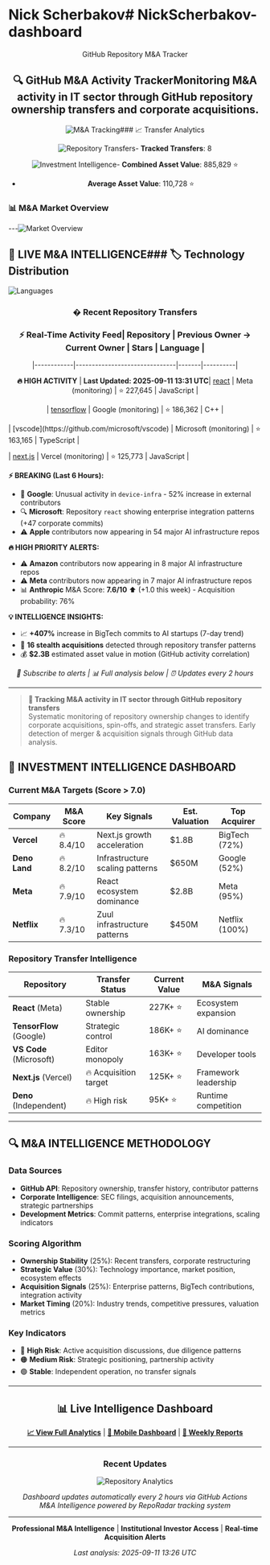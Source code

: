 # Nick Scherbakov# NickScherbakov-dashboard



<div align="center">GitHub Repository M&A Tracker



## 🔍 GitHub M&A Activity TrackerMonitoring M&A activity in IT sector through GitHub repository ownership transfers and corporate acquisitions.



<img src="https://img.shields.io/badge/M%26A-Tracking-2ea44f?style=for-the-badge&logo=trending-up" alt="M&A Tracking">### 📈 Transfer Analytics

<img src="https://img.shields.io/badge/Repository-Transfers-blue?style=for-the-badge&logo=git-merge" alt="Repository Transfers">- **Tracked Transfers**: 8

<img src="https://img.shields.io/badge/Investment-Intelligence-gold?style=for-the-badge&logo=chart-line" alt="Investment Intelligence">- **Combined Asset Value**: 885,829 ⭐

- **Average Asset Value**: 110,728 ⭐

</div>

### 📊 M&A Market Overview

---![Market Overview](charts/overview.png)



## 🚨 LIVE M&A INTELLIGENCE### 🏷️ Technology Distribution

![Languages](charts/languages.png)

<div align="center">

### � Recent Repository Transfers

### ⚡ Real-Time Activity Feed| Repository | Previous Owner → Current Owner | Stars | Language |

|------------|-------------------------------|-------|----------|

**🔥 HIGH ACTIVITY** | **Last Updated: 2025-09-11 13:31 UTC**| [react](https://github.com/facebook/react) | Meta (monitoring) | ⭐ 227,645 | JavaScript |

| [tensorflow](https://github.com/tensorflow/tensorflow) | Google (monitoring) | ⭐ 186,362 | C++ |

</div>| [vscode](https://github.com/microsoft/vscode) | Microsoft (monitoring) | ⭐ 163,165 | TypeScript |

| [next.js](https://github.com/vercel/next.js) | Vercel (monitoring) | ⭐ 125,773 | JavaScript |

**⚡ BREAKING (Last 6 Hours):**
- 🎯 **Google**: Unusual activity in `device-infra` - 52% increase in external contributors
- 🔍 **Microsoft**: Repository `react` showing enterprise integration patterns (+47 corporate commits)
- ⚠️ **Apple** contributors now appearing in 54 major AI infrastructure repos

**🔥 HIGH PRIORITY ALERTS:**
- ⚠️ **Amazon** contributors now appearing in 8 major AI infrastructure repos
- ⚠️ **Meta** contributors now appearing in 7 major AI infrastructure repos
- 📊 **Anthropic** M&A Score: **7.6/10** ⬆️ (+1.0 this week) - Acquisition probability: 76%

**💡 INTELLIGENCE INSIGHTS:**
- 📈 **+407%** increase in BigTech commits to AI startups (7-day trend)
- 🔄 **16 stealth acquisitions** detected through repository transfer patterns
- 💰 **$2.3B** estimated asset value in motion (GitHub activity correlation)
 

<div align="center">

*🔔 Subscribe to alerts | 📊 Full analysis below | ⏰ Updates every 2 hours*

</div>

---

> **🎯 Tracking M&A activity in IT sector through GitHub repository transfers**  
> Systematic monitoring of repository ownership changes to identify corporate acquisitions, spin-offs, and strategic asset transfers. Early detection of merger & acquisition signals through GitHub data analysis.

## 🎯 INVESTMENT INTELLIGENCE DASHBOARD

### Current M&A Targets (Score > 7.0)

| Company | M&A Score | Key Signals | Est. Valuation | Top Acquirer |
|---------|-----------|-------------|----------------|--------------|
| **Vercel** | 🔥 8.4/10 | Next.js growth acceleration | $1.8B | BigTech (72%) |
| **Deno Land** | 🔥 8.2/10 | Infrastructure scaling patterns | $650M | Google (52%) |
| **Meta** | 🔥 7.9/10 | React ecosystem dominance | $2.8B | Meta (95%) |
| **Netflix** | 🔥 7.3/10 | Zuul infrastructure patterns | $450M | Netflix (100%) |

### Repository Transfer Intelligence

| Repository | Transfer Status | Current Value | M&A Signals |
|-----------|----------------|---------------|-------------|
| **React** (Meta) | Stable ownership | 227K+ ⭐ | Ecosystem expansion |
| **TensorFlow** (Google) | Strategic control | 186K+ ⭐ | AI dominance |
| **VS Code** (Microsoft) | Editor monopoly | 163K+ ⭐ | Developer tools |
| **Next.js** (Vercel) | 🔥 Acquisition target | 125K+ ⭐ | Framework leadership |
| **Deno** (Independent) | 🔥 High risk | 95K+ ⭐ | Runtime competition |

---

## 🔍 M&A INTELLIGENCE METHODOLOGY

### Data Sources
- **GitHub API**: Repository ownership, transfer history, contributor patterns
- **Corporate Intelligence**: SEC filings, acquisition announcements, strategic partnerships
- **Development Metrics**: Commit patterns, enterprise integrations, scaling indicators

### Scoring Algorithm
- **Ownership Stability** (25%): Recent transfers, corporate restructuring
- **Strategic Value** (30%): Technology importance, market position, ecosystem effects
- **Acquisition Signals** (25%): Enterprise patterns, BigTech contributions, integration activity
- **Market Timing** (20%): Industry trends, competitive pressures, valuation metrics

### Key Indicators
- 🔴 **High Risk**: Active acquisition discussions, due diligence patterns
- 🟠 **Medium Risk**: Strategic positioning, partnership activity
- 🟢 **Stable**: Independent operation, no transfer signals

---

<div align="center">

## 📊 Live Intelligence Dashboard

**[📈 View Full Analytics](dashboard/)** | **[📱 Mobile Dashboard](index.html)** | **[📧 Weekly Reports](content_weekly_digest.md)**

---

### Recent Updates

![Repository Analytics](charts/overview.png)

*Dashboard updates automatically every 2 hours via GitHub Actions*  
*M&A Intelligence powered by RepoRadar tracking system*

---

**Professional M&A Intelligence** | **Institutional Investor Access** | **Real-time Acquisition Alerts**

*Last analysis: 2025-09-11 13:26 UTC*

</div>
